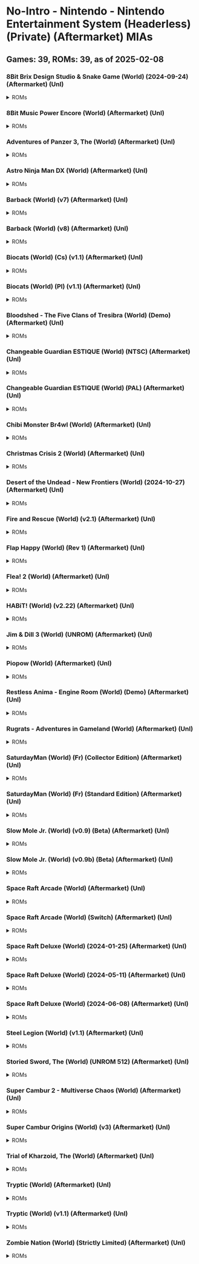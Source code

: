 # No-Intro - Nintendo - Nintendo Entertainment System (Headerless) (Private) (Aftermarket) MIAs
## Games: 39, ROMs: 39, as of 2025-02-08
### 8Bit Brix Design Studio & Snake Game (World) (2024-09-24) (Aftermarket) (Unl)
<details>
<summary>ROMs</summary>

- 8Bit Brix Design Studio & Snake Game (World) (2024-09-24) (Aftermarket) (Unl).unh, CRC: 95909c2d
</details>

### 8Bit Music Power Encore (World) (Aftermarket) (Unl)
<details>
<summary>ROMs</summary>

- 8Bit Music Power Encore (World) (Aftermarket) (Unl).unh, CRC: ca8d7d6a
</details>

### Adventures of Panzer 3, The (World) (Aftermarket) (Unl)
<details>
<summary>ROMs</summary>

- Adventures of Panzer 3, The (World) (Aftermarket) (Unl).unh, CRC: b45cee7e
</details>

### Astro Ninja Man DX (World) (Aftermarket) (Unl)
<details>
<summary>ROMs</summary>

- Astro Ninja Man DX (USA) (Aftermarket) (Unl).unh, CRC: 26defad5
</details>

### Barback (World) (v7) (Aftermarket) (Unl)
<details>
<summary>ROMs</summary>

- Barback (World) (v7) (Aftermarket) (Unl).unh, CRC: aa6d0fe4
</details>

### Barback (World) (v8) (Aftermarket) (Unl)
<details>
<summary>ROMs</summary>

- Barback (World) (v8) (Aftermarket) (Unl).unh, CRC: 7e78ebd1
</details>

### Biocats (World) (Cs) (v1.1) (Aftermarket) (Unl)
<details>
<summary>ROMs</summary>

- Biocats (World) (Cs) (v1.1) (Aftermarket) (Unl).unh, CRC: c72ba116
</details>

### Biocats (World) (Pl) (v1.1) (Aftermarket) (Unl)
<details>
<summary>ROMs</summary>

- Biocats (World) (Pl) (v1.1) (Aftermarket) (Unl).unh, CRC: d8d3b10c
</details>

### Bloodshed - The Five Clans of Tresibra (World) (Demo) (Aftermarket) (Unl)
<details>
<summary>ROMs</summary>

- Bloodshed - The Five Clans of Tresibra (World) (Demo) (2024-10-06) (Aftermarket) (Unl).unh, CRC: 59b13d33
</details>

### Changeable Guardian ESTIQUE (World) (NTSC) (Aftermarket) (Unl)
<details>
<summary>ROMs</summary>

- Changeable Guardian ESTIQUE (World) (NTSC) (Aftermarket) (Unl).unh, CRC: 2ab4a36d
</details>

### Changeable Guardian ESTIQUE (World) (PAL) (Aftermarket) (Unl)
<details>
<summary>ROMs</summary>

- Changeable Guardian ESTIQUE (World) (PAL) (Aftermarket) (Unl).unh, CRC: a460df6e
</details>

### Chibi Monster Br4wl (World) (Aftermarket) (Unl)
<details>
<summary>ROMs</summary>

- Chibi Monster Br4wl (World) (Aftermarket) (Unl).unh, CRC: e8900f82
</details>

### Christmas Crisis 2 (World) (Aftermarket) (Unl)
<details>
<summary>ROMs</summary>

- Christmas Crisis 2 (World) (Aftermarket) (Unl).unh, CRC: d8b74933
</details>

### Desert of the Undead - New Frontiers (World) (2024-10-27) (Aftermarket) (Unl)
<details>
<summary>ROMs</summary>

- Desert of the Undead - New Frontiers (World) (2024-10-27) (Aftermarket) (Unl).unh, CRC: 64393d36
</details>

### Fire and Rescue (World) (v2.1) (Aftermarket) (Unl)
<details>
<summary>ROMs</summary>

- Fire and Rescue (World) (v2.1) (Aftermarket) (Unl).unh, CRC: a0e2d44f
</details>

### Flap Happy (World) (Rev 1) (Aftermarket) (Unl)
<details>
<summary>ROMs</summary>

- Flap Happy (World) (Rev 1) (Aftermarket) (Unl).unh, CRC: bc4131d5
</details>

### Flea! 2 (World) (Aftermarket) (Unl)
<details>
<summary>ROMs</summary>

- Flea! 2 (World) (Aftermarket) (Unl).unh, CRC: bde225b9
</details>

### HABiT! (World) (v2.22) (Aftermarket) (Unl)
<details>
<summary>ROMs</summary>

- HABiT! (World) (v2.22) (Aftermarket) (Unl).unh, CRC: 3104c260
</details>

### Jim & Dill 3 (World) (UNROM) (Aftermarket) (Unl)
<details>
<summary>ROMs</summary>

- Jim & Dill 3 (World) (UNROM) (Aftermarket) (Unl).unh, CRC: 06793e04
</details>

### Piopow (World) (Aftermarket) (Unl)
<details>
<summary>ROMs</summary>

- Piopow (World) (Aftermarket) (Unl).unh, CRC: e85ce1c7
</details>

### Restless Anima - Engine Room (World) (Demo) (Aftermarket) (Unl)
<details>
<summary>ROMs</summary>

- Restless Anima - Engine Room (World) (Demo) (Aftermarket) (Unl).unh, CRC: 90c2f68e
</details>

### Rugrats - Adventures in Gameland (World) (Aftermarket) (Unl)
<details>
<summary>ROMs</summary>

- Rugrats - Adventures in Gameland (World) (Aftermarket) (Unl).unh, CRC: 0727a260
</details>

### SaturdayMan (World) (Fr) (Collector Edition) (Aftermarket) (Unl)
<details>
<summary>ROMs</summary>

- SaturdayMan (World) (Fr) (Collector Edition) (Aftermarket) (Unl).unh, CRC: 9f4496b2
</details>

### SaturdayMan (World) (Fr) (Standard Edition) (Aftermarket) (Unl)
<details>
<summary>ROMs</summary>

- SaturdayMan (World) (Fr) (Standard Edition) (Aftermarket) (Unl).unh, CRC: 8bba133b
</details>

### Slow Mole Jr. (World) (v0.9) (Beta) (Aftermarket) (Unl)
<details>
<summary>ROMs</summary>

- Slow Mole Jr. (World) (v0.9) (Beta) (Aftermarket) (Unl).unh, CRC: ca7bfb3a
</details>

### Slow Mole Jr. (World) (v0.9b) (Beta) (Aftermarket) (Unl)
<details>
<summary>ROMs</summary>

- Slow Mole Jr. (World) (v0.9b) (Beta) (Aftermarket) (Unl).unh, CRC: c41cbb0c
</details>

### Space Raft Arcade (World) (Aftermarket) (Unl)
<details>
<summary>ROMs</summary>

- Space Raft Arcade (World) (Aftermarket) (Unl).unh, CRC: affb9ea7
</details>

### Space Raft Arcade (World) (Switch) (Aftermarket) (Unl)
<details>
<summary>ROMs</summary>

- Space Raft Arcade (World) (Switch) (Aftermarket) (Unl).unh, CRC: a398f9a6
</details>

### Space Raft Deluxe (World) (2024-01-25) (Aftermarket) (Unl)
<details>
<summary>ROMs</summary>

- Space Raft Deluxe (World) (2024-01-25) (Aftermarket) (Unl).unh, CRC: a7d78e79
</details>

### Space Raft Deluxe (World) (2024-05-11) (Aftermarket) (Unl)
<details>
<summary>ROMs</summary>

- Space Raft Deluxe (World) (2024-05-11) (Aftermarket) (Unl).unh, CRC: a7a96260
</details>

### Space Raft Deluxe (World) (2024-06-08) (Aftermarket) (Unl)
<details>
<summary>ROMs</summary>

- Space Raft Deluxe (World) (2024-06-08) (Aftermarket) (Unl).unh, CRC: 8e0d7098
</details>

### Steel Legion (World) (v1.1) (Aftermarket) (Unl)
<details>
<summary>ROMs</summary>

- Steel Legion (World) (v1.1) (Aftermarket) (Unl).unh, CRC: e22832ce
</details>

### Storied Sword, The (World) (UNROM 512) (Aftermarket) (Unl)
<details>
<summary>ROMs</summary>

- Storied Sword, The (World) (UNROM 512) (Aftermarket) (Unl).unh, CRC: 37677d40
</details>

### Super Cambur 2 - Multiverse Chaos (World) (Aftermarket) (Unl)
<details>
<summary>ROMs</summary>

- Super Cambur 2 - Multiverse Chaos (World) (Aftermarket) (Unl).unh, CRC: 0df75c3a
</details>

### Super Cambur Origins (World) (v3) (Aftermarket) (Unl)
<details>
<summary>ROMs</summary>

- Super Cambur Origins (World) (v3) (Aftermarket) (Unl).unh, CRC: 941b231a
</details>

### Trial of Kharzoid, The (World) (Aftermarket) (Unl)
<details>
<summary>ROMs</summary>

- Trial of Kharzoid, The (World) (Aftermarket) (Unl).unh, CRC: 613cac9e
</details>

### Tryptic (World) (Aftermarket) (Unl)
<details>
<summary>ROMs</summary>

- Tryptic (World) (Aftermarket) (Unl).unh, CRC: 2371db0a
</details>

### Tryptic (World) (v1.1) (Aftermarket) (Unl)
<details>
<summary>ROMs</summary>

- Tryptic (World) (v1.1) (Aftermarket) (Unl).unh, CRC: 783588f9
</details>

### Zombie Nation (World) (Strictly Limited) (Aftermarket) (Unl)
<details>
<summary>ROMs</summary>

- Zombie Nation (World) (Strictly Limited) (Aftermarket) (Unl).unh, CRC: 64bcbdd2
</details>

